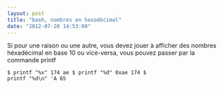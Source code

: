 ```yaml
---
layout: post
title: "bash, nombres en hexadécimal"
date: "2012-07-20 14:53:00"
---
```

Si pour une raison ou une autre, vous devez jouer à afficher des nombres héxadécimal en base 10 ou vice-versa, vous pouvez passer par la commande printf  <code><pre>$ printf "%x" 174
ae
$ printf "%d" 0xae
174
$ printf "%d\n" \'A
65
</pre></code>
